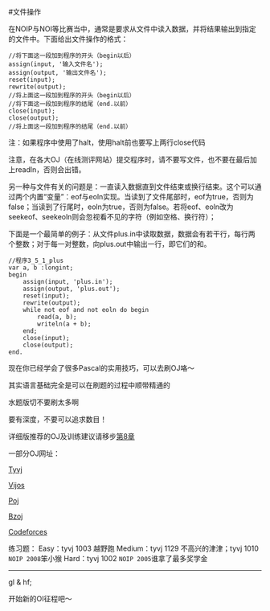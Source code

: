 #文件操作

在NOIP与NOI等比赛当中，通常是要求从文件中读入数据，并将结果输出到指定的文件中。下面给出文件操作的格式：

```delphi
//将下面这一段加到程序的开头（begin以后）
assign(input, '输入文件名');
assign(output, '输出文件名');
reset(input);
rewrite(output);
//将上面这一段加到程序的开头（begin以后）
//将下面这一段加到程序的结尾（end.以前）
close(input);
close(output);
//将上面这一段加到程序的结尾（end.以前）
```
注：如果程序中使用了halt，使用halt前也要写上两行close代码

注意，在各大OJ（在线测评网站）提交程序时，请不要写文件，也不要在最后加上readln，否则会出错。

另一种与文件有关的问题是：一直读入数据直到文件结束或换行结束。这个可以通过两个内置“变量”：eof与eoln实现。当读到了文件尾部时，eof为true，否则为false；当读到了行尾时，eoln为true，否则为false。若将eof、eoln改为seekeof、seekeoln则会忽视看不见的字符（例如空格、换行符）；

下面是一个最简单的例子：从文件plus.in中读取数据，数据会有若干行，每行两个整数；对于每一对整数，向plus.out中输出一行，即它们的和。

```delphi
//程序3_5_1_plus
var a, b :longint;
begin
	assign(input, 'plus.in');
	assign(output, 'plus.out');
	reset(input);
	rewrite(output);
	while not eof and not eoln do begin
		read(a, b);
		writeln(a + b);
	end;
	close(input);
	close(output);
end.
```

现在你已经学会了很多Pascal的实用技巧，可以去刷OJ咯～

其实语言基础完全是可以在刷题的过程中顺带精通的

水题版切不要刷太多啊

要有深度，不要可以追求数目！

详细版推荐的OJ及训练建议请移步[第8章](hapter8/新的征程.md)

一部分OJ网址：

[Tyvj](https://www.tyvj.cn/)

[Vijos](https://vijos.org/)

[Poj](http://poj.org/)

[Bzoj](http://www.lydsy.com/JudgeOnline/)

[Codeforces](http://codeforces.com)

练习题：
Easy：tyvj 1003 越野跑
Medium：tyvj 1129 不高兴的津津；tyvj 1010 `NOIP 2008`笨小猴
Hard：tyvj 1002 `NOIP 2005`谁拿了最多奖学金

-------

gl & hf;

开始新的OI征程吧～


